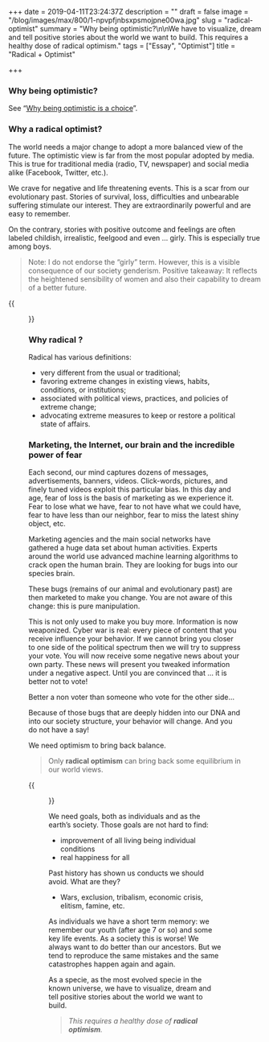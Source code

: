 +++
date = 2019-04-11T23:24:37Z
description = ""
draft = false
image = "/blog/images/max/800/1-npvpfjnbsxpsmojpne00wa.jpg"
slug = "radical-optimist"
summary = "Why being optimistic?\n\nWe have to visualize, dream and tell positive stories about the world we want to build. This requires a healthy dose of radical optimism."
tags = ["Essay", "Optimist"]
title = "Radical + Optimist"

+++


### Why being optimistic?

See “[Why being optimistic is a choice](being-optimistic-is-a-choice.md)”.

### Why a radical optimist?

The world needs a major change to adopt a more balanced view of the future. The optimistic view is far from the most popular adopted by media. This is true for traditional media (radio, TV, newspaper) and social media alike (Facebook, Twitter, etc.).

We crave for negative and life threatening events. This is a scar from our evolutionary past. Stories of survival, loss, difficulties and unbearable suffering stimulate our interest. They are extraordinarily powerful and are easy to remember.

On the contrary, stories with positive outcome and feelings are often labeled childish, irrealistic, feelgood and even … girly. This is especially true among boys.

> Note: I do not endorse the “girly” term. However, this is a visible consequence of our society genderism. Positive takeaway: It reflects the heightened sensibility of women and also their capability to dream of a better future.

{{<figure src="/blog/images/max/1200/1-ocy280rxjett-iyfsw4r4q.png" >}}

### Why radical ?

Radical has various definitions:

* very different from the usual or traditional;
* favoring extreme changes in existing views, habits, conditions, or institutions;
* associated with political views, practices, and policies of extreme change;
* advocating extreme measures to keep or restore a political state of affairs.

### Marketing, the Internet, our brain and the incredible power of fear

Each second, our mind captures dozens of messages, advertisements, banners, videos. Click-words, pictures, and finely tuned videos exploit this particular bias. In this day and age, fear of loss is the basis of marketing as we experience it. Fear to lose what we have, fear to not have what we could have, fear to have less than our neighbor, fear to miss the latest shiny object, etc.

Marketing agencies and the main social networks have gathered a huge data set about human activities. Experts around the world use advanced machine learning algorithms to crack open the human brain. They are looking for bugs into our species brain.

These bugs (remains of our animal and evolutionary past) are then marketed to make you change. You are not aware of this change: this is pure manipulation.

This is not only used to make you buy more. Information is now weaponized. Cyber war is real: every piece of content that you receive influence your behavior. If we cannot bring you closer to one side of the political spectrum then we will try to suppress your vote. You will now receive some negative news about your own party. These news will present you tweaked information under a negative aspect. Until you are convinced that … it is better not to vote!

Better a non voter than someone who vote for the other side…

Because of those bugs that are deeply hidden into our DNA and into our society structure, your behavior will change. And you do not have a say!

We need optimism to bring back balance.

> Only **radical optimism** can bring back some equilibrium in our world views.

{{<figure src="/blog/images/max/800/1-sjuc9i7otsefcfqb87jvra.jpg" >}}

We need goals, both as individuals and as the earth’s society. Those goals are not hard to find:

* improvement of all living being individual conditions
* real happiness for all

Past history has shown us conducts we should avoid. What are they?

* Wars, exclusion, tribalism, economic crisis, elitism, famine, etc.

As individuals we have a short term memory: we remember our youth (after age 7 or so) and some key life events. As a society this is worse! We always want to do better than our ancestors. But we tend to reproduce the same mistakes and the same catastrophes happen again and again.

As a specie, as the most evolved specie in the known universe, we have to visualize, dream and tell positive stories about the world we want to build.

> _This requires a healthy dose of_ **_radical optimism_**_._

